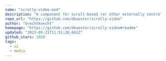 ```yaml
---
name: "scrolly-video-mod"
description: "A component for scroll-based (or other externally controlled) playback."
repo_url: "https://github.com/dkaoster/scrolly-video"
author: "brechtknecht"
homepage: "https://github.com/dkaoster/scrolly-video#readme"
updated: "2023-09-21T11:51:28.661Z"
github_stars: 1028
tags: 
  - ui
  - media
---
```

